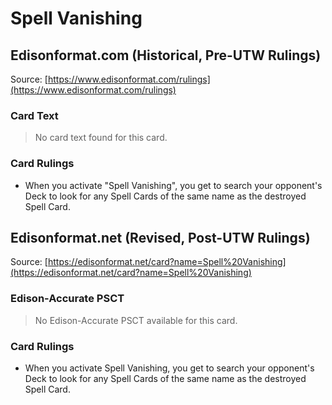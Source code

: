 # Spell Vanishing

## Edisonformat.com (Historical, Pre-UTW Rulings)

Source: [https://www.edisonformat.com/rulings](https://www.edisonformat.com/rulings)

### Card Text

> No card text found for this card.

### Card Rulings

*   When you activate "Spell Vanishing", you get to search your opponent's Deck to look for any Spell Cards of the same name as the destroyed Spell Card.

## Edisonformat.net (Revised, Post-UTW Rulings)

Source: [https://edisonformat.net/card?name=Spell%20Vanishing](https://edisonformat.net/card?name=Spell%20Vanishing)

### Edison-Accurate PSCT

> No Edison-Accurate PSCT available for this card.

### Card Rulings

*   When you activate Spell Vanishing, you get to search your opponent's Deck to look for any Spell Cards of the same name as the destroyed Spell Card.
            
